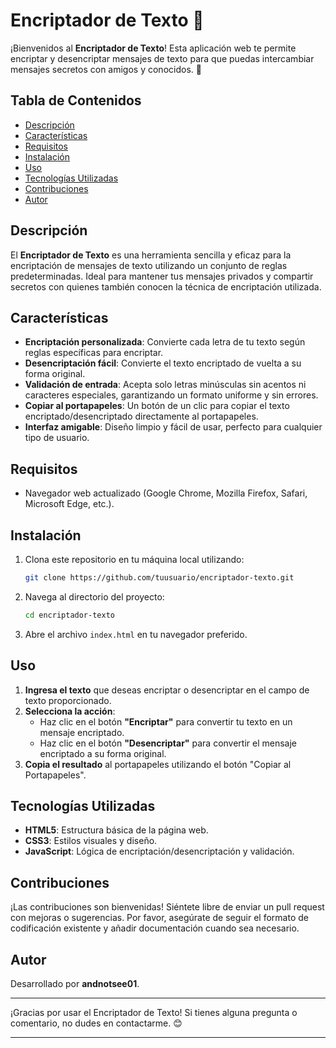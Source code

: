 # Encriptador de Texto 🔐

¡Bienvenidos al **Encriptador de Texto**! Esta aplicación web te permite encriptar y desencriptar mensajes de texto para que puedas intercambiar mensajes secretos con amigos y conocidos. 🚀

## Tabla de Contenidos
- [Descripción](#descripción)
- [Características](#características)
- [Requisitos](#requisitos)
- [Instalación](#instalación)
- [Uso](#uso)
- [Tecnologías Utilizadas](#tecnologías-utilizadas)
- [Contribuciones](#contribuciones)
- [Autor](#autor)

## Descripción
El **Encriptador de Texto** es una herramienta sencilla y eficaz para la encriptación de mensajes de texto utilizando un conjunto de reglas predeterminadas. Ideal para mantener tus mensajes privados y compartir secretos con quienes también conocen la técnica de encriptación utilizada.

## Características
- **Encriptación personalizada**: Convierte cada letra de tu texto según reglas específicas para encriptar.
- **Desencriptación fácil**: Convierte el texto encriptado de vuelta a su forma original.
- **Validación de entrada**: Acepta solo letras minúsculas sin acentos ni caracteres especiales, garantizando un formato uniforme y sin errores.
- **Copiar al portapapeles**: Un botón de un clic para copiar el texto encriptado/desencriptado directamente al portapapeles.
- **Interfaz amigable**: Diseño limpio y fácil de usar, perfecto para cualquier tipo de usuario.

## Requisitos
- Navegador web actualizado (Google Chrome, Mozilla Firefox, Safari, Microsoft Edge, etc.).

## Instalación
1. Clona este repositorio en tu máquina local utilizando:
   ```bash
   git clone https://github.com/tuusuario/encriptador-texto.git
   ```
2. Navega al directorio del proyecto:
   ```bash
   cd encriptador-texto
   ```
3. Abre el archivo `index.html` en tu navegador preferido.

## Uso
1. **Ingresa el texto** que deseas encriptar o desencriptar en el campo de texto proporcionado.
2. **Selecciona la acción**: 
   - Haz clic en el botón **"Encriptar"** para convertir tu texto en un mensaje encriptado.
   - Haz clic en el botón **"Desencriptar"** para convertir el mensaje encriptado a su forma original.
3. **Copia el resultado** al portapapeles utilizando el botón "Copiar al Portapapeles".

## Tecnologías Utilizadas
- **HTML5**: Estructura básica de la página web.
- **CSS3**: Estilos visuales y diseño.
- **JavaScript**: Lógica de encriptación/desencriptación y validación.

## Contribuciones
¡Las contribuciones son bienvenidas! Siéntete libre de enviar un pull request con mejoras o sugerencias. Por favor, asegúrate de seguir el formato de codificación existente y añadir documentación cuando sea necesario.

## Autor
Desarrollado por **andnotsee01**. 


---

¡Gracias por usar el Encriptador de Texto! Si tienes alguna pregunta o comentario, no dudes en contactarme. 😊

---
